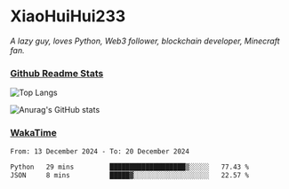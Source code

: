 # XiaoHuiHui233

*A lazy guy, loves Python, Web3 follower, blockchain developer, Minecraft fan.*

### [Github Readme Stats](https://github.com/anuraghazra/github-readme-stats)

![Top Langs](https://github-readme-stats.vercel.app/api/top-langs/?username=XiaoHuiHui233&layout=compact&theme=github_dark)

![Anurag's GitHub stats](https://github-readme-stats.vercel.app/api?username=XiaoHuiHui233&show_icons=true&theme=github_dark)

### [WakaTime](https://wakatime.com)

<!--START_SECTION:waka-->

```txt
From: 13 December 2024 - To: 20 December 2024

Python   29 mins         ███████████████████▒░░░░░   77.43 %
JSON     8 mins          █████▓░░░░░░░░░░░░░░░░░░░   22.57 %
```

<!--END_SECTION:waka-->
